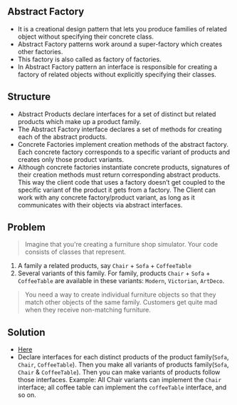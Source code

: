 ## Abstract Factory
- It is a creational design pattern that lets you produce families of related object without specifying their concrete
  class.
- Abstract Factory patterns work around a super-factory which creates other factories.
- This factory is also called as factory of factories.
- In Abstract Factory pattern an interface is responsible for creating a factory of related objects without explicitly
  specifying their classes.
  
## Structure
  - Abstract Products declare interfaces for a set of distinct but related products which make up a product family.
  - The Abstract Factory interface declares a set of methods for creating each of the abstract products.
  - Concrete Factories implement creation methods of the abstract factory. Each concrete factory corresponds to a specific variant of products and creates only those product variants.
  - Although concrete factories instantiate concrete products, signatures of their creation methods must return corresponding abstract products. This way the client code that uses a factory doesn’t get coupled to the specific variant of the product it gets from a factory. The Client can work with any concrete factory/product variant, as long as it communicates with their objects via abstract interfaces.
  
## Problem

> Imagine that you're creating a furniture shop simulator. Your code consists of classes that represent.
  1. A family a related products, say `Chair` + `Sofa` + `CoffeeTable`
  2. Several variants of this family. For family, products `Chair` + `Sofa` + `CoffeeTable` are available in these
     variants: `Modern`, `Victorian`, `ArtDeco`.
> You need a way to create individual furniture objects so that they match other objects of the same family.
Customers get quite mad when they receive non-matching furniture.

## Solution

- [Here](./index.ts)
- Declare interfaces for each distinct products of the product family(`Sofa`, `Chair`, `CoffeeTable`). Then you make all
  variants of products family(`Sofa`, `Chair` & `CoffeeTable`). Then you can make variants of products follow those
  interfaces.
  Example: All Chair variants can implement the `Chair` interface; all coffee table can implement the `coffeeTable`
  interface, and so on.
